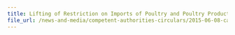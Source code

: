 ```yaml
---
title: Lifting of Restriction on Imports of Poultry and Poultry Products from Hungary 
file_url: /news-and-media/competent-authorities-circulars/2015-06-08-ca.pdf
---
```

